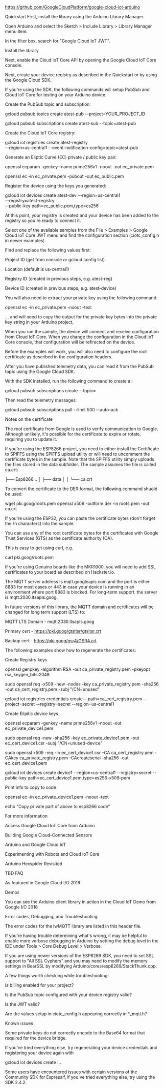 https://github.com/GoogleCloudPlatform/google-cloud-iot-arduino

Quickstart
First, install the library using the Arduino Library Manager.

Open Arduino and select the Sketch > Include Library > Library Manager menu item.

In the filter box, search for "Google Cloud IoT JWT".

Install the library

Next, enable the Cloud IoT Core API by opening the Google Cloud IoT Core console.

Next, create your device registry as described in the Quickstart or by using the Google Cloud SDK.

If you're using the SDK, the following commands will setup PubSub and Cloud IoT Core for testing on your Arduino device:

Create the PubSub topic and subscription:

gcloud pubsub topics create atest-pub --project=YOUR_PROJECT_ID

gcloud pubsub subscriptions create atest-sub --topic=atest-pub

Create the Cloud IoT Core registry:

gcloud iot registries create atest-registry \
  --region=us-central1 --event-notification-config=topic=atest-pub
  
Generate an Eliptic Curve (EC) private / public key pair:

openssl ecparam -genkey -name prime256v1 -noout -out ec_private.pem

openssl ec -in ec_private.pem -pubout -out ec_public.pem

Register the device using the keys you generated:

gcloud iot devices create atest-dev  --region=us-central1 \
    --registry=atest-registry \
    --public-key path=ec_public.pem,type=es256
    
    
At this point, your registry is created and your device has been added to the registry so you're ready to connect it.

Select one of the available samples from the File > Examples > Google Cloud IoT Core JWT menu and find the configuration section (ciotc_config.h in newer examples).

Find and replace the following values first:

Project ID (get from console or gcloud config list)

Location (default is us-central1)

Registry ID (created in previous steps, e.g. atest-reg)

Device ID (created in previous steps, e.g. atest-device)

You will also need to extract your private key using the following command:

openssl ec -in ec_private.pem -noout -text

... and will need to copy the output for the private key bytes into the private key string in your Arduino project.

When you run the sample, the device will connect and receive configuration from Cloud IoT Core. When you change the configuration in the Cloud IoT Core console, that configuration will be reflrected on the device.

Before the examples will work, you will also need to configure the root certificate as described in the configuration headers.

After you have published telemetry data, you can read it from the PubSub topic using the Google Cloud SDK.

With the SDK installed, run the following command to create a :

gcloud pubsub subscriptions create <your-subscription-name> --topic=<your-iot-pubsub-topic>

Then read the telemetry messages:

gcloud pubsub subscriptions pull --limit 500 --auto-ack <your-subscription-name>

Notes on the certificate

The root certificate from Google is used to verify communication to Google. Although unlikely, it's possible for the certificate to expire or rotate, requiring you to update it.

If you're using the ESP8266 project, you need to either install the Certificate to SPIFFS using the SPIFFS upload utility or will need to uncomment the certificate bytes in the sample. Note that the SPIFFS utility simply uploads the files stored in the data subfolder. The sample assumes the file is called ca.crt:

├── Esp8266...
│   ├── data
│   │   └── ca.crt

To convert the certificate to the DER format, the following command shuold be used:

wget pki.goog/roots.pem
openssl x509 -outform der -in roots.pem -out ca.crt

If you're using the ESP32, you can paste the certificate bytes (don't forget the \n characters) into the sample.

You can use any of the root certificate bytes for the certificates with Google Trust Services (GTS) as the certificate authority (CA).

This is easy to get using curl, e.g.

curl pki.goog/roots.pem

If you're using Genuino boards like the MKR1000, you will need to add SSL certificates to your board as described on Hackster.io.

The MQTT server address is mqtt.googleapis.com and the port is either 8883 for most cases or 443 in case your device is running in an environment where port 8883 is blocked. For long-term support, the server is mqtt.2030.ltsapis.goog.

In future versions of this library, the MQTT domain and certificates will be changed for long term support (LTS) to:

MQTT LTS Domain - mqtt.2030.ltsapis.goog

Primary cert - https://pki.goog/gtsltsr/gtsltsr.crt

Backup cert - https://pki.goog/gsr4/GSR4.crt

The following examples show how to regenerate the certificates:

Create Registry keys

openssl genpkey -algorithm RSA -out ca_private_registry.pem -pkeyopt rsa_keygen_bits:2048

sudo openssl req -x509 -new -nodes -key ca_private_registry.pem -sha256 -out ca_cert_registry.pem -subj "/CN=unused"

gcloud iot registries credentials create --path=ca_cert_registry.pem  --project=secret  --registry=secret --region=us-central1

Create Elipitic device keys

openssl ecparam -genkey -name prime256v1 -noout -out ec_private_device1.pem

sudo openssl req -new -sha256 -key ec_private_device1.pem -out ec_cert_device1.csr -subj "/CN=unused-device"

sudo openssl x509 -req -in ec_cert_device1.csr -CA ca_cert_registry.pem -CAkey ca_private_registry.pem -CAcreateserial -sha256 -out ec_cert_device1.pem

gcloud iot devices create device1 --region=us-central1  --registry=secret  --public-key path=ec_cert_device1.pem,type=es256-x509-pem

Print info to copy to code

openssl ec -in ec_private_device1.pem -noout -text

echo "Copy private part of above to esp8266 code"

For more information

Access Google Cloud IoT Core from Arduino

Building Google Cloud-Connected Sensors

Arduino and Google Cloud IoT

Experimenting with Robots and Cloud IoT Core

Arduino Hexspider Revisited

TBD FAQ

As featured in Google Cloud I/O 2018

Demos

You can see the Arduino client library in action in the Cloud IoT Demo from Google I/O 2018

Error codes, Debugging, and Troubleshooting

The error codes for the lwMQTT library are listed in this header file.

If you're having trouble determining what's wrong, it may be helpful to enable more verbose debugging in Arduino by setting the debug level in the IDE under Tools > Core Debug Level > Verbose.

If you are using newer versions of the ESP8266 SDK, you need to set SSL support to "All SSL Cyphers" and you may need to modify the memory settings in BearSSL by modifying Arduino/cores/esp8266/StackThunk.cpp.

A few things worth checking while troubleshooting:

Is billing enabled for your project?

Is the PubSub topic configured with your device registry valid?

Is the JWT valid?

Are the values setup in ciotc_config.h appearing correctly in *_mqtt.h?

Known issues

Some private keys do not correctly encode to the Base64 format that required for the device bridge.

If you've tried everything else, try regenerating your device credentials and registering your device again with

gcloud iot devices create ...

Some users have encountered issues with certain versions of the Community SDK for Espressif, if you've tried everything else, try using the SDK 2.4.2.

